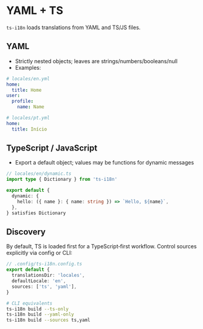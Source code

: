 # YAML + TS

`ts-i18n` loads translations from YAML and TS/JS files.

## YAML

- Strictly nested objects; leaves are strings/numbers/booleans/null
- Examples:

```yaml
# locales/en.yml
home:
  title: Home
user:
  profile:
    name: Name
```

```yaml
# locales/pt.yml
home:
  title: Início
```

## TypeScript / JavaScript

- Export a default object; values may be functions for dynamic messages

```ts
// locales/en/dynamic.ts
import type { Dictionary } from 'ts-i18n'

export default {
  dynamic: {
    hello: ({ name }: { name: string }) => `Hello, ${name}`,
  },
} satisfies Dictionary
```

## Discovery

By default, TS is loaded first for a TypeScript‑first workflow. Control sources explicitly via config or CLI:

```ts
// .config/ts-i18n.config.ts
export default {
  translationsDir: 'locales',
  defaultLocale: 'en',
  sources: ['ts', 'yaml'],
}
```

```bash
# CLI equivalents
ts-i18n build --ts-only
ts-i18n build --yaml-only
ts-i18n build --sources ts,yaml
```
